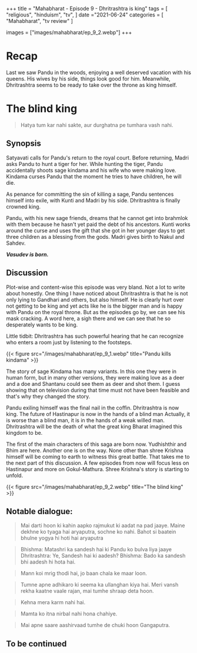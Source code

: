 +++ 
title = "Mahabharat - Episode 9 - Dhritrashtra is king"
tags = [ "religious", "hinduism", "tv", ] 
date ="2021-06-24" 
categories = [ "Mahabharat", "tv review" ]

images = ["images/mahabharat/ep_9_2.webp"]
+++ 

# Recap 
Last we saw Pandu in the woods, enjoying a well deserved vacation with his
queens. His wives by his side, things look good for him. Meanwhile,
Dhritrashtra seems to be ready to take over the  throne as king himself.

# The blind king

> Hatya tum kar nahi sakte, aur durghatna pe tumhara vash nahi.

## Synopsis
Satyavati calls for Pandu's return to the royal court. Before returning, Madri
asks Pandu to hunt a tiger for her. While hunting the tiger, Pandu accidentally
shoots sage kindama and his wife who were making love. Kindama curses Pandu
that the moment he tries to have children, he will die.

As penance for committing the sin of killing a sage, Pandu sentences himself
into exile, with Kunti and Madri by his side. Dhritrashtra is finally crowned
king. 

Pandu, with his new sage friends, dreams that he cannot get into brahmlok with
them because he hasn't yet paid the debt of his ancestors. Kunti works around
the curse and uses the gift that she got in her younger days to get three
children as a blessing from the gods. Madri gives birth to Nakul and Sahdev.

***Vasudev is born.***

## Discussion

Plot-wise and content-wise this episode was very bland. Not a lot to write
about honestly. One thing I have noticed about Dhritrashtra is that he is not
only lying to Gandhari and others, but also himself. He is clearly hurt over
not getting to be king and yet acts like he is the bigger man and is happy with
Pandu on the royal throne. But as the episodes go by, we can see his mask
cracking. A word here, a sigh there and we can see that he so desperately wants
to be king.

Little tidbit: Dhritrashtra has such powerful hearing that he can recognize who enters a room just by listening to the footsteps.

{{< figure src="/images/mahabharat/ep_9_1.webp" title="Pandu kills kindama" >}}

The story of sage Kindama has many variants. In this one they were in human
form, but in many other versions, they were making love as a deer and a doe and
Shantanu could see them as deer and shot them. I guess showing that on
television during that time must not have been feasible and that's why they
changed the story.

Pandu exiling himself was the final nail in the coffin. Dhritrashtra
is now king. The future of Hastinapur is now in the hands of a blind
man Actually, it is worse than a blind man, it is in the hands of a
weak willed man. Dhritrashtra will be the death of what the great king Bharat
imagined this kingdom to be.

The first of the main characters of this saga are born now.
Yudhishthir and Bhim are here. Another one is on the way. None other
than shree Krishna himself will be coming to earth to witness this
great battle. That takes me to the next part of this discussion. A
few episodes from now will focus less on Hastinapur and more on
Gokul-Mathura. Shree Krishna's story is starting to unfold. 


{{< figure src="/images/mahabharat/ep_9_2.webp" title="The blind king" >}}

## Notable dialogue:
> Mai darti hoon ki kahin aapko rajmukut ki aadat na pad jaaye.
> Maine dekhne ko tyaga hai aryaputra, sochne ko nahi.
> Bahot si baatein bhulne yogya hi hoti hai aryaputra

> Bhishma: Matashri ka sandesh hai ki Pandu ko bulva liya jaaye
> Dhritrashtra: Ye, Sandesh hai ki aadesh?
> Bhishma: Bado ka sandesh bhi aadesh hi hota hai.

> Mann koi mrig thodi hai, jo baan chala ke maar loon.

> Tumne apne adhikaro ki seema ka ullanghan kiya hai.
> Meri vansh rekha kaatne vaale rajan, mai tumhe shraap deta hoon.

> Kehna mera karm nahi hai.

> Mamta ko itna nirbal nahi hona chahiye.

> Mai apne saare aashirvaad tumhe de chuki hoon Gangaputra.


## To be continued

